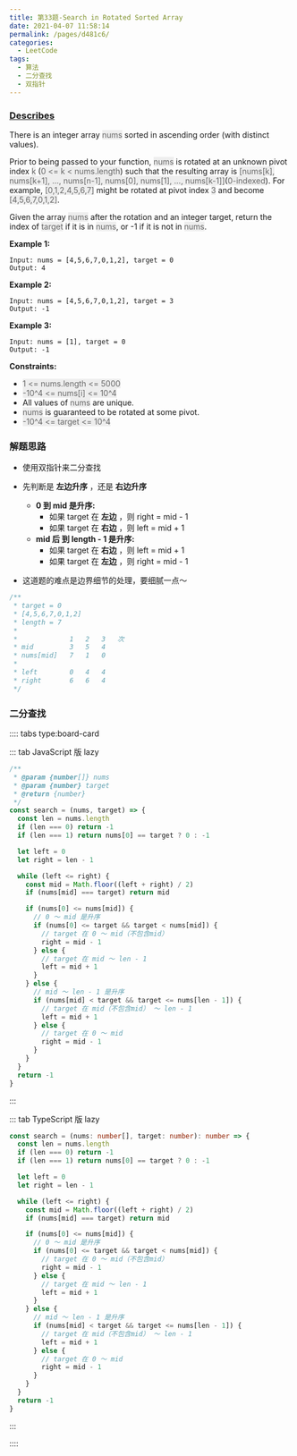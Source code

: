 ```yaml
---
title: 第33题-Search in Rotated Sorted Array
date: 2021-04-07 11:58:14
permalink: /pages/d481c6/
categories:
  - LeetCode
tags:
  - 算法
  - 二分查找
  - 双指针
---
```


### [Describes](https://leetcode-cn.com/problems/search-in-rotated-sorted-array/)

There is an integer array <span style="background: #eee; color: #666;">nums</span> sorted in ascending order (with distinct values).

Prior to being passed to your function, <span style="background: #eee; color: #666;">nums</span> is rotated at an unknown pivot index <span style="background: #eee; color: #666;">k</span> (<span style="background: #eee; color: #666;">0 <= k < nums.length</span>) such that the resulting array is <span style="background: #eee; color: #666;">[nums[k], nums[k+1], ..., nums[n-1], nums[0], nums[1], ..., nums[k-1]]</span>(<span style="background: #eee; color: #666;">0-indexed</span>). For example, <span style="background: #eee; color: #666;">[0,1,2,4,5,6,7]</span> might be rotated at pivot index <span style="background: #eee; color: #666;">3</span> and become <span style="background: #eee; color: #666;">[4,5,6,7,0,1,2]</span>.

Given the array <span style="background: #eee; color: #666;">nums</span> after the rotation and an integer target, return the index of <span style="background: #eee; color: #666;">target</span> if it is in <span style="background: #eee; color: #666;">nums</span>, or -1 if it is not in <span style="background: #eee; color: #666;">nums</span>.

<!-- more -->

**Example 1:**

```
Input: nums = [4,5,6,7,0,1,2], target = 0
Output: 4
```

**Example 2:**

```
Input: nums = [4,5,6,7,0,1,2], target = 3
Output: -1
```

**Example 3:**

```
Input: nums = [1], target = 0
Output: -1
```

**Constraints:**

- <span style="background: #eee; color: #666;">1 <= nums.length <= 5000</span>
- <span style="background: #eee; color: #666;">-10^4 <= nums[i] <= 10^4</span>
- All values of <span style="background: #eee; color: #666;">nums</span> are unique.
- <span style="background: #eee; color: #666;">nums</span> is guaranteed to be rotated at some pivot.
- <span style="background: #eee; color: #666;">-10^4 <= target <= 10^4</span>

### 解题思路

- 使用双指针来二分查找
- 先判断是 **左边升序** ，还是 **右边升序**

  - **0 到 mid 是升序:**
    - 如果 target 在 **左边** ，则 right = mid - 1
    - 如果 target 在 **右边** ，则 left = mid + 1
  - **mid 后 到 length - 1 是升序:**
    - 如果 target 在 **右边** ，则 left = mid + 1
    - 如果 target 在 **左边** ，则 right = mid - 1

- 这道题的难点是边界细节的处理，要细腻一点～

```TypeScript
/**
 * target = 0
 * [4,5,6,7,0,1,2]
 * length = 7
 *
 *             1   2   3   次
 * mid         3   5   4
 * nums[mid]   7   1   0
 *
 * left        0   4   4
 * right       6   6   4
 */
```

### 二分查找

:::: tabs type:board-card

::: tab JavaScript 版 lazy

```JavaScript
/**
 * @param {number[]} nums
 * @param {number} target
 * @return {number}
 */
const search = (nums, target) => {
  const len = nums.length
  if (len === 0) return -1
  if (len === 1) return nums[0] == target ? 0 : -1

  let left = 0
  let right = len - 1

  while (left <= right) {
    const mid = Math.floor((left + right) / 2)
    if (nums[mid] === target) return mid

    if (nums[0] <= nums[mid]) {
      // 0 ～ mid 是升序
      if (nums[0] <= target && target < nums[mid]) {
        // target 在 0 ～ mid（不包含mid）
        right = mid - 1
      } else {
        // target 在 mid ～ len - 1
        left = mid + 1
      }
    } else {
      // mid ～ len - 1 是升序
      if (nums[mid] < target && target <= nums[len - 1]) {
        // target 在 mid（不包含mid） ～ len - 1
        left = mid + 1
      } else {
        // target 在 0 ～ mid
        right = mid - 1
      }
    }
  }
  return -1
}
```

:::

::: tab TypeScript 版 lazy

```TypeScript
const search = (nums: number[], target: number): number => {
  const len = nums.length
  if (len === 0) return -1
  if (len === 1) return nums[0] == target ? 0 : -1

  let left = 0
  let right = len - 1

  while (left <= right) {
    const mid = Math.floor((left + right) / 2)
    if (nums[mid] === target) return mid

    if (nums[0] <= nums[mid]) {
      // 0 ～ mid 是升序
      if (nums[0] <= target && target < nums[mid]) {
        // target 在 0 ～ mid（不包含mid）
        right = mid - 1
      } else {
        // target 在 mid ～ len - 1
        left = mid + 1
      }
    } else {
      // mid ～ len - 1 是升序
      if (nums[mid] < target && target <= nums[len - 1]) {
        // target 在 mid（不包含mid） ～ len - 1
        left = mid + 1
      } else {
        // target 在 0 ～ mid
        right = mid - 1
      }
    }
  }
  return -1
}
```

:::

::::
